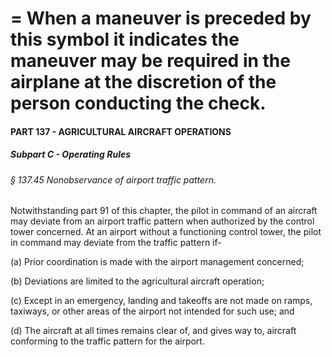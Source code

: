 
# = When a maneuver is preceded by this symbol it indicates the maneuver may be required in the airplane at the discretion of the person conducting the check.
#### PART 137 - AGRICULTURAL AIRCRAFT OPERATIONS
##### Subpart C - Operating Rules
###### § 137.45 Nonobservance of airport traffic pattern.

Notwithstanding part 91 of this chapter, the pilot in command of an aircraft may deviate from an airport traffic pattern when authorized by the control tower concerned. At an airport without a functioning control tower, the pilot in command may deviate from the traffic pattern if-

(a) Prior coordination is made with the airport management concerned;

(b) Deviations are limited to the agricultural aircraft operation;

(c) Except in an emergency, landing and takeoffs are not made on ramps, taxiways, or other areas of the airport not intended for such use; and

(d) The aircraft at all times remains clear of, and gives way to, aircraft conforming to the traffic pattern for the airport.
